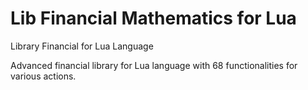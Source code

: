 # Lib Financial Mathematics for Lua
Library Financial for Lua Language

Advanced financial library for Lua language with 68 functionalities for various actions.

